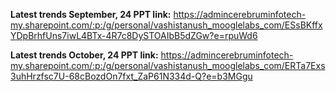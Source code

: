 **Latest trends September, 24 PPT link:**
https://admincerebruminfotech-my.sharepoint.com/:p:/g/personal/vashistanush_mooglelabs_com/ESsBKffxYDpBrhfUns7iwL4BTx-4R7c8DySTOAIbB5dZGw?e=rpuWd6

**Latest trends October, 24 PPT link:**
https://admincerebruminfotech-my.sharepoint.com/:p:/g/personal/vashistanush_mooglelabs_com/ERTa7Exs3uhHrzfsc7U-68cBozdOn7fxt_ZaP61N334d-Q?e=b3MGgu
